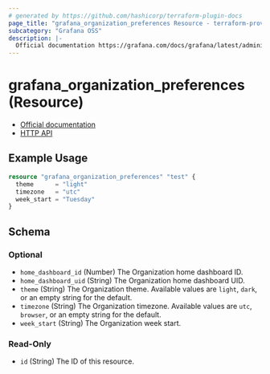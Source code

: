 ```yaml
---
# generated by https://github.com/hashicorp/terraform-plugin-docs
page_title: "grafana_organization_preferences Resource - terraform-provider-grafana"
subcategory: "Grafana OSS"
description: |-
  Official documentation https://grafana.com/docs/grafana/latest/administration/manage-organizations/HTTP API https://grafana.com/docs/grafana/latest/developers/http_api/preferences/#get-current-org-prefs
---
```


# grafana_organization_preferences (Resource)

* [Official documentation](https://grafana.com/docs/grafana/latest/administration/manage-organizations/)
* [HTTP API](https://grafana.com/docs/grafana/latest/developers/http_api/preferences/#get-current-org-prefs)

## Example Usage

```terraform
resource "grafana_organization_preferences" "test" {
  theme      = "light"
  timezone   = "utc"
  week_start = "Tuesday"
}
```

<!-- schema generated by tfplugindocs -->
## Schema

### Optional

- `home_dashboard_id` (Number) The Organization home dashboard ID.
- `home_dashboard_uid` (String) The Organization home dashboard UID.
- `theme` (String) The Organization theme. Available values are `light`, `dark`, or an empty string for the default.
- `timezone` (String) The Organization timezone. Available values are `utc`, `browser`, or an empty string for the default.
- `week_start` (String) The Organization week start.

### Read-Only

- `id` (String) The ID of this resource.


